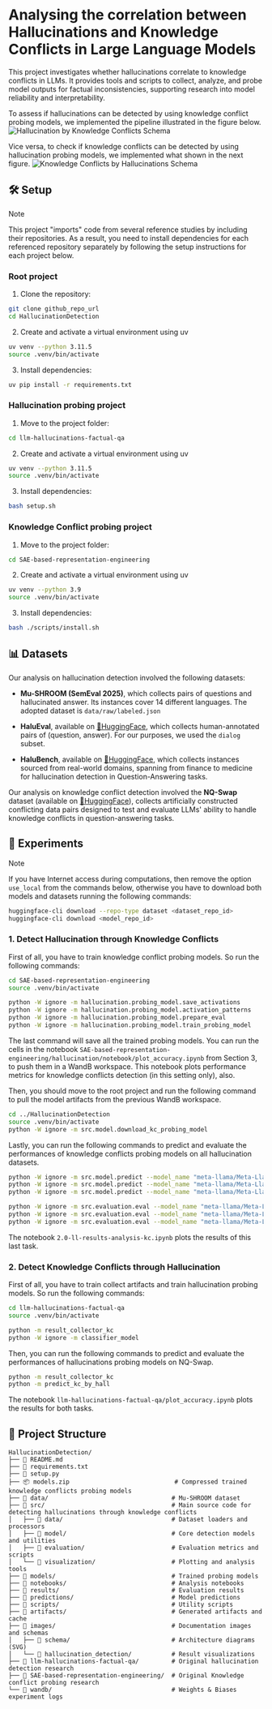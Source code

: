 # Analysing the correlation between Hallucinations and Knowledge Conflicts in Large Language Models


This project investigates whether hallucinations correlate to knowledge conflicts in LLMs. It provides tools and scripts to collect, analyze, and probe model outputs for factual inconsistencies, supporting research into model reliability and interpretability. 

To assess if hallucinations can be detected by using knowledge conflict probing models, we implemented the pipeline illustrated in the figure below.
![Hallucination by Knowledge Conflicts Schema](images/schema/Hallucination_by_KC.svg)

Vice versa, to check if knowledge conflicts can be detected by using hallucination probing models, we implemented what shown in the next figure.
![Knowledge Conflicts by Hallucinations Schema](images/schema/KC_by_Hallucination.svg)


## 🛠️ Setup

> [!NOTE]
> This project "imports" code from several reference studies by including their repositories. As a result, you need to install dependencies for each referenced repository separately by following the setup instructions for each project below.

### Root project
1. Clone the repository:
```bash
git clone github_repo_url
cd HallucinationDetection
```

2. Create and activate a virtual environment using uv
```bash
uv venv --python 3.11.5
source .venv/bin/activate
```

3. Install dependencies:
```bash
uv pip install -r requirements.txt
```

### Hallucination probing project
1. Move to the project folder:
```bash
cd llm-hallucinations-factual-qa
```

2. Create and activate a virtual environment using uv
```bash
uv venv --python 3.11.5
source .venv/bin/activate
```

3. Install dependencies:
```bash
bash setup.sh
```

### Knowledge Conflict probing project
1. Move to the project folder:
```bash
cd SAE-based-representation-engineering
```

2. Create and activate a virtual environment using uv
```bash
uv venv --python 3.9
source .venv/bin/activate
```

3. Install dependencies:
```bash
bash ./scripts/install.sh
```


## 📊 Datasets

Our analysis on hallucination detection involved the following datasets:

- **Mu-SHROOM (SemEval 2025)**, which collects pairs of questions and hallucinated answer. Its instances cover 14 different languages. The adopted dataset is  `data/raw/labeled.json`

- **HaluEval**, available on [🤗HuggingFace](https://huggingface.co/datasets/pminervini/HaluEval), which collects human-annotated pairs of (question, answer). For our purposes, we used the `dialog` subset.

- **HaluBench**, available on [🤗HuggingFace](https://huggingface.co/datasets/PatronusAI/HaluBench), which collects instances sourced from real-world domains, spanning from finance to medicine for hallucination detection in Question-Answering tasks.

Our analysis on knowledge conflict detection involved the **NQ-Swap** dataset (available on [🤗HuggingFace](https://huggingface.co/datasets/pminervini/NQ-Swap)), collects artificially constructed conflicting data pairs designed to test and evaluate LLMs' ability to handle knowledge conflicts in question-answering tasks.

## 🧪 Experiments

> [!NOTE]
> If you have Internet access during computations, then remove the option `use_local` from the commands below, otherwise you have to download both models and datasets running the following commands:
> ```bash
> huggingface-cli download --repo-type dataset <dataset_repo_id>
> huggingface-cli download <model_repo_id>
> ```


### 1. Detect Hallucination through Knowledge Conflicts
First of all, you have to train knowledge conflict probing models. So run the following commands:

```bash
cd SAE-based-representation-engineering
source .venv/bin/activate

python -W ignore -m hallucination.probing_model.save_activations
python -W ignore -m hallucination.probing_model.activation_patterns
python -W ignore -m hallucination.probing_model.prepare_eval
python -W ignore -m hallucination.probing_model.train_probing_model
```

The last command will save all the trained probing models. You can run the cells in the notebook `SAE-based-representation-engineering/hallucination/notebook/plot_accuracy.ipynb` from Section 3, to push them in a WandB workspace. This notebook plots performance metrics for knowledge conflicts detection (in this setting only), also.

Then, you should move to the root project and run the following command to pull the model artifacts from the previous WandB workspace.
```bash
cd ../HallucinationDetection
source .venv/bin/activate
python -W ignore -m src.model.download_kc_probing_model
```

Lastly, you can run the following commands to predict and evaluate the performances of knowledge conflicts probing models on all hallucination datasets.
```bash
python -W ignore -m src.model.predict --model_name "meta-llama/Meta-Llama-3-8B" --data_name "mushroom" --use_local
python -W ignore -m src.model.predict --model_name "meta-llama/Meta-Llama-3-8B" --data_name "halu_eval" --use_local
python -W ignore -m src.model.predict --model_name "meta-llama/Meta-Llama-3-8B" --data_name "halu_bench" --use_local

python -W ignore -m src.evaluation.eval --model_name "meta-llama/Meta-Llama-3-8B" --data_name "mushroom"
python -W ignore -m src.evaluation.eval --model_name "meta-llama/Meta-Llama-3-8B" --data_name "halu_eval"
python -W ignore -m src.evaluation.eval --model_name "meta-llama/Meta-Llama-3-8B" --data_name "halu_bench"
```

The notebook `2.0-ll-results-analysis-kc.ipynb` plots the results of this last task.


### 2. Detect Knowledge Conflicts through Hallucination
First of all, you have to train collect artifacts and train hallucination probing models. So run the following commands:

```bash
cd llm-hallucinations-factual-qa
source .venv/bin/activate

python -m result_collector_kc
python -W ignore -m classifier_model
```

Then, you can run the following commands to predict and evaluate the performances of hallucinations probing models on NQ-Swap.
```bash
python -m result_collector_kc
python -m predict_kc_by_hall
```

The notebook `llm-hallucinations-factual-qa/plot_accuracy.ipynb` plots the results for both tasks.


## 📁 Project Structure

```
HallucinationDetection/
├── 📄 README.md
├── 📄 requirements.txt
├── 📄 setup.py
├── 📦 models.zip                             # Compressed trained knowledge conflicts probing models
├── 📁 data/                                  # Mu-SHROOM dataset
├── 📁 src/                                   # Main source code for detecting hallucinations through knowledge conflicts
│   ├── 📁 data/                              # Dataset loaders and processors
│   ├── 📁 model/                             # Core detection models and utilities
│   ├── 📁 evaluation/                        # Evaluation metrics and scripts
│   └── 📁 visualization/                     # Plotting and analysis tools
├── 📁 models/                                # Trained probing models
├── 📁 notebooks/                             # Analysis notebooks
├── 📁 results/                               # Evaluation results
├── 📁 predictions/                           # Model predictions
├── 📁 scripts/                               # Utility scripts
├── 📁 artifacts/                             # Generated artifacts and cache
├── 📁 images/                                # Documentation images and schemas
│   ├── 📁 schema/                            # Architecture diagrams (SVG)
│   └── 📁 hallucination_detection/           # Result visualizations
├── 📁 llm-hallucinations-factual-qa/         # Original hallucination detection research
├── 📁 SAE-based-representation-engineering/  # Original Knowledge conflict probing research
└── 📁 wandb/                                 # Weights & Biases experiment logs
```


